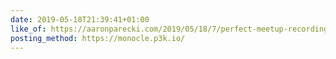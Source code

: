 ```yaml
---
date: 2019-05-18T21:39:41+01:00
like_of: https://aaronparecki.com/2019/05/18/7/perfect-meetup-recording-kit
posting_method: https://monocle.p3k.io/
---
```

